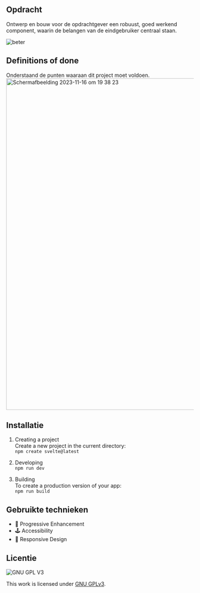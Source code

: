 ## Opdracht
Ontwerp en bouw voor de opdrachtgever een robuust, goed werkend component, waarin de belangen van de eindgebruiker centraal staan.

![beter](https://github.com/sannevanseeventer/FDND-ComponentBlock/assets/112857444/6a35f00d-bf6b-459b-b0e5-c39c1f00313d)

## Definitions of done
Onderstaand de punten waaraan dit project moet voldoen. 
<br>
<img width="891" alt="Scherm­afbeelding 2023-11-16 om 19 38 23" src="https://github.com/sannevanseeventer/FDND-ComponentBlock/assets/112857444/2651097d-e5ad-4601-b9da-da0f436657b2">

## Installatie

1. Creating a project <br>
Create a new project in the current directory: <br>
```npm create svelte@latest```

2. Developing <br>
```npm run dev```

4. Building <br>
To create a production version of your app: <br>
```npm run build```


## Gebruikte technieken
<ul>
        <li>🎨 Progressive Enhancement</li>
        <li>🕹️ Accessibility</li>
 <li> 🚃 Responsive Design </li>
  </ul>     

## Licentie

![GNU GPL V3](https://www.gnu.org/graphics/gplv3-127x51.png)

This work is licensed under [GNU GPLv3](./LICENSE).


